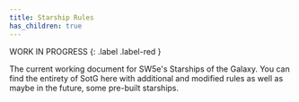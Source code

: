 ```yaml
---
title: Starship Rules
has_children: true
---
```


WORK IN PROGRESS 
{: .label .label-red } 

The current working document for SW5e's Starships of the Galaxy. You can find the entirety of SotG here with additional and modified rules as well as maybe in the future, some pre-built starships.